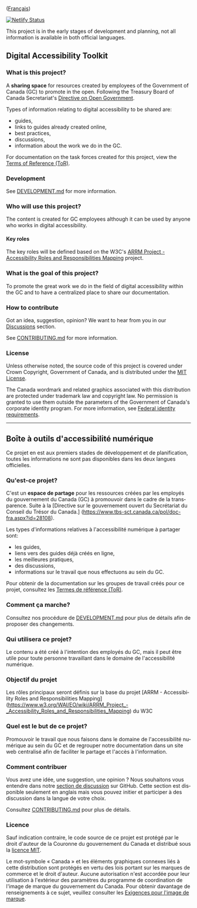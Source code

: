 <div lang="fr">

([Français](#boîte-à-outils-d'accessibilité-numérique))

</div>

[![Netlify Status](https://api.netlify.com/api/v1/badges/ae5a2ff0-ba39-4d39-832c-ab00f2385999/deploy-status)](https://app.netlify.com/sites/a11ycanada/deploys)

This project is in the early stages of development and planning, not all information is available in both official languages.

## Digital Accessibility Toolkit

### What is this project?

A **sharing space** for resources created by employees of the Government of Canada (GC) to promote in the open. Following the Treasury Board of Canada Secretariat's [Directive on Open Government](https://www.tbs-sct.gc.ca/pol/doc-eng.aspx?id=28108).

Types of information relating to digital accessibility to be shared are:

- guides,
- links to guides already created online,
- best practices,
- discussions,
- information about the work we do in the GC.

For documentation on the task forces created for this project, view the [Terms of Reference (ToR)](.github/TERMS_OF_REFERENCE.md).

### Development

See [DEVELOPMENT.md](.github/DEVELOPMENT.md) for more information.

### Who will use this project?

The content is created for GC employees although it can be used by anyone who works in digital accessibility.

#### Key roles

The key roles will be defined based on the W3C's [ARRM Project - Accessibility Roles and Responsibilities Mapping](https://www.w3.org/WAI/EO/wiki/ARRM_Project_-_Accessibility_Roles_and_Responsibilities_Mapping) project.

### What is the goal of this project?

To promote the great work we do in the field of digital accessibility within the GC and to have a centralized place to share our documentation.

### How to contribute

Got an idea, suggestion, opinion? We want to hear from you in our [Discussions](https://github.com/gc-da11yn/gc-da11yn.github.io/discussions) section.

See [CONTRIBUTING.md](.github/CONTRIBUTING.md) for more information.

### License

Unless otherwise noted, the source code of this project is covered under Crown Copyright, Government of Canada, and is distributed under the [MIT License](LICENSE).

The Canada wordmark and related graphics associated with this distribution are protected under trademark law and copyright law. No permission is granted to use them outside the parameters of the Government of Canada's corporate identity program. For more information, see [Federal identity requirements](https://www.canada.ca/en/treasury-board-secretariat/topics/government-communications/federal-identity-requirements.html).

---

<div lang="fr">

## Boîte à outils d'accessibilité numérique

Ce projet en est aux premiers stades de développement et de planification, toutes les informations ne sont pas disponibles dans les deux langues officielles.

### Qu'est-ce projet?

C'est un **espace de partage** pour les ressources créées par les employés du gouvernement du Canada (GC) à promouvoir dans le cadre de la transparence. Suite à la [Directive sur le gouvernement ouvert du Secrétariat du Conseil du Trésor du Canada.] (https://www.tbs-sct.canada.ca/pol/doc-fra.aspx?id=28108).

Les types d'informations relatives à l'accessibilité numérique à partager sont:

- les guides,
- liens vers des guides déjà créés en ligne,
- les meilleures pratiques,
- des discussions,
- informations sur le travail que nous effectuons au sein du GC.

Pour obtenir de la documentation sur les groupes de travail créés pour ce projet, consultez les [Termes de référence (ToR)](.github/TERMS_OF_REFERENCE.md).

### Comment ça marche?

Consultez nos procédure de [DEVELOPMENT.md](.github/DEVELOPMENT.md#développement) pour plus de détails afin de proposer des changements.

### Qui utilisera ce projet?

Le contenu a été créé à l'intention des employés du GC, mais il peut être utile pour toute personne travaillant dans le domaine de l'accessibilité numérique.

### Objectif du projet

Les rôles principaux seront définis sur la base du projet [ARRM - Accessibility Roles and Responsibilities Mapping] (https://www.w3.org/WAI/EO/wiki/ARRM_Project_-_Accessibility_Roles_and_Responsibilities_Mapping) du W3C

### Quel est le but de ce projet?

Promouvoir le travail que nous faisons dans le domaine de l'accessibilité numérique au sein du GC et de regrouper notre documentation dans un site web centralisé afin de faciliter le partage et l'accès à l'information.

### Comment contribuer

Vous avez une idée, une suggestion, une opinion ? Nous souhaitons vous entendre dans notre [section de discussion](https://github.com/gc-da11yn/gc-da11yn.github.io/discussions) sur GitHub. Cette section est disponible seulement en anglais mais vous pouvez initier et participer à des discussion dans la langue de votre choix. 

Consultez [CONTRIBUTING.md](.github/CONTRIBUTING.md) pour plus de détails.

### Licence

Sauf indication contraire, le code source de ce projet est protégé par le droit d'auteur de la Couronne du gouvernement du Canada et distribué sous la [licence MIT](LICENSE).

Le mot-symbole « Canada » et les éléments graphiques connexes liés à cette distribution sont protégés en vertu des lois portant sur les marques de commerce et le droit d'auteur. Aucune autorisation n'est accordée pour leur utilisation à l'extérieur des paramètres du programme de coordination de l'image de marque du gouvernement du Canada. Pour obtenir davantage de renseignements à ce sujet, veuillez consulter les [Exigences pour l'image de marque](https://www.canada.ca/fr/secretariat-conseil-tresor/sujets/communications-gouvernementales/exigences-image-marque.html).

</div>
